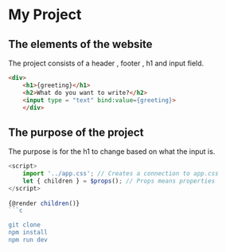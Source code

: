 # My Project
 
## The elements of the website 
 
The project consists of a header , footer , h1 and input field.
```html
<div>
    <h1>{greeting}</h1>
    <h2>What do you want to write?</h2>
    <input type = "text" bind:value={greeting}>
    </div>
```
 
## The purpose of the project
 
The purpose is for the h1 to change based on what the input is.
 
```javascript
<script>
    import '../app.css'; // Creates a connection to app.css
    let { children } = $props(); // Props means properties
</script>
 
{@render children()}
```c

git clone
npm install
npm run dev 
```

 
